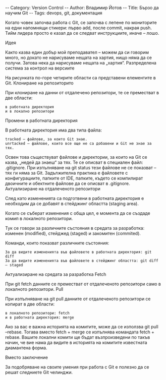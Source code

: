 -- Category: Version Control
-- Author: Владимир Йотов
-- Title: Бързо да научим Git
-- Tags: devops, git, документация

Когато човек започва работа с Git, се започва с лепене по мониторите на едни напомнящи стикери: първо add, после commit, накрая push. Тийм лидера просто е казал да се следват инструкциите, иначе – лошо.

Идея

Както казва един добър мой преподавател – можем да си говорим много, но докато не нарисуваме нещата на хартия, нищо няма да се получи. Затова нека да нарисуваме нещата на „хартия“.
Разпределена система за контрол на версиите

На рисунката по-горе четирите области са представени елементите в Git.
Клониране на репозиторито

При клониране на данни от отдалечено репозитори, те се преместват в две области:

    в работната директория
    и в локално репозитори

Промени в работната директория

В работната директория има два типа файла:

    tracked – файлове, за които Git знае.
    unrtacked – файлове, които все още не са добавени и Git не знае за тях.

Освен това съществуват файлове и директории, за които на Git се казва, „недей да знаеш“ за тях. Те се описват в специален файл: .gitignore. При изпълняване на git status тези файлове не се показват – тях ги няма за Git. Задължителна практика е файловете с конфигурациите, папките от IDE, папките, където се компилират двоичните и обектните файлове да се описват в .gitignore.
Актуализиране на отдалеченото репозитори

След като измененията са подготвени в работната директория е необходим да се добавят в стейджинг областта (staging area).

Когато се съберат изменения с обща цел, е момента да се създаде комип в локалното репозитори.

Тук се говори за различните състояния в средата за разработка: изменен (modified), стейджед (staged) и закомитен (commited).

Команди, които показват различните състояния:

    За да видите измененията във файловете в работната директория: git diff
    За да видите измененията във файловете в стейджинг областта: git diff – staged

Актуализиране на средата за разработка
Fetch

При git fetch данните се преместват от отдалеченото репозитори само в локалното репозитори.
Pull

При изпълняване на git pull данните от отдалеченото репозитори се копират в две области:

    в локалното репозитори: fetch
    и в работната директория: merge

Ако за вас е важна историята на комитите, може да се използва git pull –rebase. Тогава вместо fetch + merge се изпълнява командата fetch + rebase. Вашите локални комити ще бъдат възпроизведени по такъв начин, че вие нама да видите в историята на комитите известната диамантена форма.

 

Вместо заключение

За подобряване на своите умения при работа с Git е полезно да се решат следниете Git челинджи.